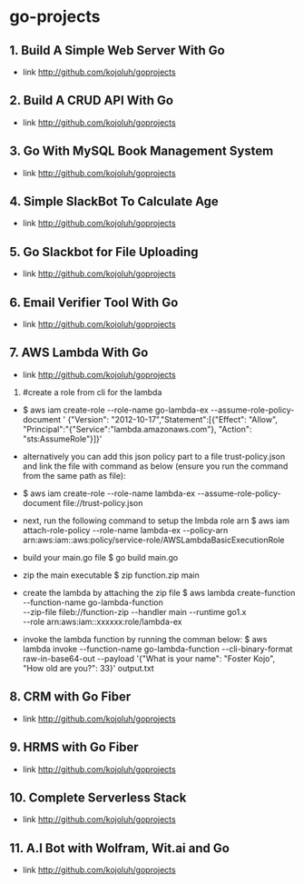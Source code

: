 # go-projects

## 1. Build A Simple Web Server With Go
 - link http://github.com/kojoluh/goprojects
## 2. Build A CRUD API With Go
 - link http://github.com/kojoluh/goprojects
## 3. Go With MySQL Book Management System 
 - link http://github.com/kojoluh/goprojects
## 4. Simple SlackBot To Calculate Age 
 - link http://github.com/kojoluh/goprojects
## 5. Go Slackbot for File Uploading 
 - link http://github.com/kojoluh/goprojects
## 6. Email Verifier Tool With Go 
 - link http://github.com/kojoluh/goprojects
## 7. AWS Lambda With Go 
 - link http://github.com/kojoluh/goprojects

 1. #create a role from cli for the lambda
 - $ aws iam create-role --role-name go-lambda-ex --assume-role-policy-document '
{"Version": "2012-10-17","Statement":[{"Effect": "Allow", "Principal":"{"Service":"lambda.amazonaws.com"}, "Action": "sts:AssumeRole"}]}' 
- alternatively you can add this json policy part to a file trust-policy.json and link the file 
with command as below (ensure you run the command from the same path as file):
- $ aws iam create-role --role-name lambda-ex --assume-role-policy-document file://trust-policy.json 

- next, run the following command to setup the lmbda role arn
$ aws iam attach-role-policy --role-name lambda-ex --policy-arn arn:aws:iam::aws:policy/service-role/AWSLambdaBasicExecutionRole

- build your main.go file
$ go build main.go

- zip the main executable
$ zip function.zip main

- create the lambda by attaching the zip file
$ aws lambda create-function --function-name go-lambda-function \
--zip-file fileb://function-zip --handler main --runtime go1.x \
--role arn:aws:iam::xxxxxx:role/lambda-ex

- invoke the lambda function by running the comman below:
$ aws lambda invoke --function-name go-lambda-function --cli-binary-format raw-in-base64-out --payload '{"What is your name": "Foster Kojo", "How old are you?": 33}' output.txt



## 8. CRM with Go Fiber 
 - link http://github.com/kojoluh/goprojects
## 9. HRMS with Go Fiber 
 - link http://github.com/kojoluh/goprojects
## 10. Complete Serverless Stack 
 - link http://github.com/kojoluh/goprojects
## 11. A.I Bot with Wolfram, Wit.ai and Go
 - link http://github.com/kojoluh/goprojects
